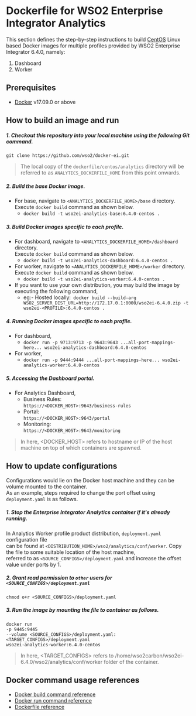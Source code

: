 # Dockerfile for WSO2 Enterprise Integrator Analytics #

This section defines the step-by-step instructions to build [CentOS](https://hub.docker.com/_/centos/) Linux based Docker images for multiple profiles
provided by WSO2 Enterprise Integrator 6.4.0, namely:<br>

1. Dashboard
2. Worker

## Prerequisites

* [Docker](https://www.docker.com/get-docker) v17.09.0 or above

## How to build an image and run
##### 1. Checkout this repository into your local machine using the following Git command.

```
git clone https://github.com/wso2/docker-ei.git
```

>The local copy of the `dockerfile/centos/analytics` directory will be referred to as `ANALYTICS_DOCKERFILE_HOME` from this point onwards.

##### 2. Build the base Docker image.

- For base, navigate to `<ANALYTICS_DOCKERFILE_HOME>/base` directory. <br>
  Execute `docker build` command as shown below.
    + `docker build -t wso2ei-analytics-base:6.4.0-centos .`
    
##### 3. Build Docker images specific to each profile.

- For dashboard, navigate to `<ANALYTICS_DOCKERFILE_HOME>/dashboard` directory. <br>
  Execute `docker build` command as shown below.
    + `docker build -t wso2ei-analytics-dashboard:6.4.0-centos .`
- For worker, navigate to `<ANALYTICS_DOCKERFILE_HOME>/worker` directory. <br>
  Execute `docker build` command as shown below.
    + `docker build -t wso2ei-analytics-worker:6.4.0-centos .`
- If you want to use your own distribution, you may build the image by executing the following command,
    + eg:- Hosted locally:` docker build --build-arg WSO2_SERVER_DIST_URL=http://172.17.0.1:8000/wso2ei-6.4.0.zip -t wso2ei-<PROFILE>:6.4.0-centos .`
    
##### 4. Running Docker images specific to each profile.

- For dashboard,
    + `docker run -p 9713:9713 -p 9643:9643 ...all-port-mappings-here... wso2ei-analytics-dashboard:6.4.0-centos`
- For worker,
    + `docker run -p 9444:9444 ...all-port-mappings-here... wso2ei-analytics-worker:6.4.0-centos`
    
##### 5. Accessing the Dashboard portal.

- For Analytics Dashboard,
    + Business Rules:<br>
    `https://<DOCKER_HOST>:9643/business-rules`
    + Portal:<br>
    `https://<DOCKER_HOST>:9643/portal`
    + Monitoring:<br>
    `https://<DOCKER_HOST>:9643/monitoring`
    
>In here, <DOCKER_HOST> refers to hostname or IP of the host machine on top of which containers are spawned.

## How to update configurations
Configurations would lie on the Docker host machine and they can be volume mounted to the container. <br>
As an example, steps required to change the port offset using `deployment.yaml` is as follows.

##### 1. Stop the Enterprise Integrator Analytics container if it's already running.
In Analytics Worker profile product distribution, `deployment.yaml` configuration file <br>
can be found at `<DISTRIBUTION_HOME>/wso2/analytics/conf/worker`. Copy the file to some suitable location of the host machine, <br>
referred to as `<SOURCE_CONFIGS>/deployment.yaml` and increase the offset value under ports by 1.

##### 2. Grant read permission to `other` users for `<SOURCE_CONFIGS>/deployment.yaml`
```
chmod o+r <SOURCE_CONFIGS>/deployment.yaml
```

##### 3. Run the image by mounting the file to container as follows.
```
docker run 
-p 9445:9445
--volume <SOURCE_CONFIGS>/deployment.yaml:<TARGET_CONFIGS>/deployment.yaml
wso2ei-analytics-worker:6.4.0-centos
```

>In here, <TARGET_CONFIGS> refers to /home/wso2carbon/wso2ei-6.4.0/wso2/analytics/conf/worker folder of the container.


## Docker command usage references

* [Docker build command reference](https://docs.docker.com/engine/reference/commandline/build/)
* [Docker run command reference](https://docs.docker.com/engine/reference/run/)
* [Dockerfile reference](https://docs.docker.com/engine/reference/builder/)

